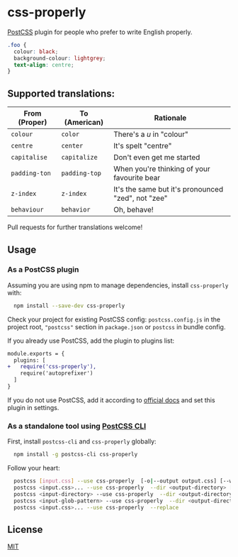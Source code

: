 # css-properly

[PostCSS] plugin for people who prefer to write English properly.

[PostCSS]: https://github.com/postcss/postcss

```css
.foo {
  colour: black;
  background-colour: lightgrey;
  text-align: centre;
}
```

## Supported translations:

| From (Proper) | To (American) | Rationale |
|---------------|---------------|-----------|
| `colour` | `color` | There's a *u* in "colour" |
| `centre` | `center` | It's spelt "centre" |
| `capitalise` | `capitalize` | Don't even get me started |
| `padding-ton` | `padding-top` | When you're thinking of your favourite bear |
| `z-index` | `z-index` | It's the same but it's pronounced "zed", not "zee" |
| `behaviour` | `behavior` | Oh, behave! |

Pull requests for further translations welcome!

## Usage

### As a PostCSS plugin

Assuming you are using npm to manage dependencies, install `css-properly` with:

```sh
  npm install --save-dev css-properly
```

Check your project for existing PostCSS config: `postcss.config.js`
in the project root, `"postcss"` section in `package.json`
or `postcss` in bundle config.

If you already use PostCSS, add the plugin to plugins list:

```diff
module.exports = {
  plugins: [
+   require('css-properly'),
    require('autoprefixer')
  ]
}
```

If you do not use PostCSS, add it according to [official docs]
and set this plugin in settings.

[official docs]: https://github.com/postcss/postcss#usage

### As a standalone tool using [PostCSS CLI](https://github.com/postcss/postcss-cli)

First, install `postcss-cli` and `css-properly` globally:

```sh
  npm install -g postcss-cli css-properly
```

Follow your heart:

```sh
  postcss [input.css] --use css-properly  [-o|--output output.css] [--watch|-w]
  postcss <input.css>... --use css-properly  --dir <output-directory> [--watch|-w]
  postcss <input-directory> --use css-properly  --dir <output-directory> [--watch|-w]
  postcss <input-glob-pattern> --use css-properly  --dir <output-directory> [--watch|-w]
  postcss <input.css>... --use css-properly  --replace
```

## License

[MIT](LICENCE)


